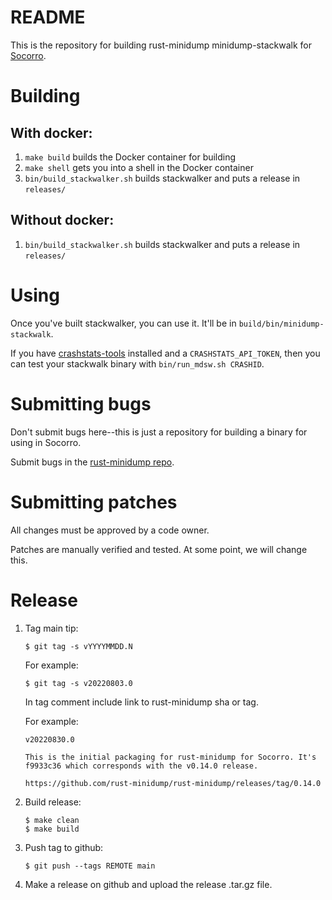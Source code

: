 # README

This is the repository for building rust-minidump minidump-stackwalk for
[Socorro](https://github.com/mozilla-services/socorro).


# Building

## With docker:

1. `make build` builds the Docker container for building
2. `make shell` gets you into a shell in the Docker container
3. `bin/build_stackwalker.sh` builds stackwalker and puts a release in `releases/`

## Without docker:

1. `bin/build_stackwalker.sh` builds stackwalker and puts a release in `releases/`


# Using

Once you've built stackwalker, you can use it. It'll be in
`build/bin/minidump-stackwalk`.

If you have [crashstats-tools](https://pypi.org/project/crashstats-tools/)
installed and a `CRASHSTATS_API_TOKEN`, then you can test your stackwalk binary
with `bin/run_mdsw.sh CRASHID`.


# Submitting bugs

Don't submit bugs here--this is just a repository for building a binary for
using in Socorro.

Submit bugs in the [rust-minidump repo](https://github.com/rust-minidump/rust-minidump).


# Submitting patches

All changes must be approved by a code owner.

Patches are manually verified and tested. At some point, we will change this.


# Release

1. Tag main tip:
   ```
   $ git tag -s vYYYYMMDD.N
   ```
   For example:
   ```
   $ git tag -s v20220803.0
   ```
   In tag comment include link to rust-minidump sha or tag.

   For example:
   ```
   v20220830.0

   This is the initial packaging for rust-minidump for Socorro. It's
   f9933c36 which corresponds with the v0.14.0 release.

   https://github.com/rust-minidump/rust-minidump/releases/tag/0.14.0
   ```
2. Build release:
   ```
   $ make clean
   $ make build
   ```
3. Push tag to github:
   ```
   $ git push --tags REMOTE main
   ```
4. Make a release on github and upload the release .tar.gz file.
